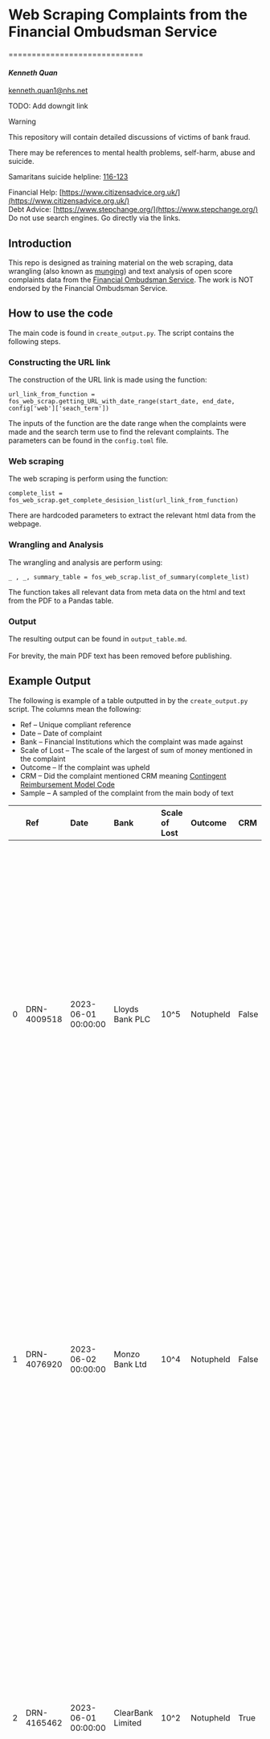 # Web Scraping Complaints from the Financial Ombudsman Service
=============================

#### *Kenneth Quan*
<kenneth.quan1@nhs.net>

TODO: Add downgit link

> [!WARNING]  
> This repository will contain detailed discussions of victims of bank fraud.
>
> There may be references to mental health problems, self-harm, abuse and suicide.
>
> Samaritans suicide helpline: [116-123](tel:116123)
>
> Financial Help: [https://www.citizensadvice.org.uk/](https://www.citizensadvice.org.uk/) <br>
> Debt Advice: [https://www.stepchange.org/](https://www.stepchange.org/) <br>
> Do not use search engines. Go directly via the links.

## Introduction

This repo is designed as training material on the web scraping, data wrangling (also known as [munging](https://en.wikipedia.org/wiki/Data_wrangling)) and text analysis of open score complaints data from the [Financial Ombudsman Service]( https://www.financial-ombudsman.org.uk/).
The work is NOT endorsed by the Financial Ombudsman Service.

## How to use the code

The main code is found in `create_output.py`. The script contains the following steps.

### Constructing the URL link

The construction of the URL link is made using the function:

```
url_link_from_function = fos_web_scrap.getting_URL_with_date_range(start_date, end_date, config['web']['seach_term']) 
```
The inputs of the function are the date range when the complaints were made and the search term use to find the relevant complaints. The parameters can be found in the `config.toml` file.

### Web scraping

The web scraping is perform using the function:
```
complete_list = fos_web_scrap.get_complete_desision_list(url_link_from_function)
```
There are hardcoded parameters to extract the relevant html data from the webpage.

### Wrangling and Analysis

The wrangling and analysis are perform using:

```
_ , _, summary_table = fos_web_scrap.list_of_summary(complete_list)
```
The function takes all relevant data from meta data on the html and text from the PDF to a Pandas table.

### Output

The resulting output can be found in `output_table.md`. <br>
<br>
For brevity, the main PDF text has been removed before publishing.


## Example Output
The following is example of a table outputted in by the `create_output.py` script. The columns mean the following: <br>
- Ref – Unique compliant reference 
- Date – Date of complaint
- Bank – Financial Institutions which the complaint was made against
- Scale of Lost – The scale of the largest of sum of money mentioned in the complaint
- Outcome – If the complaint was upheld
- CRM – Did the complaint mentioned CRM meaning [Contingent Reimbursement Model Code]( https://www.lendingstandardsboard.org.uk/crm-code/)
- Sample – A sampled of the complaint from the main body of text


| | Ref | Date | Bank | Scale of Lost | Outcome | CRM | Sample |
|---:|:------------|:--------------------|:---------------------|:----------------|:----------|:------|:-----------------------------------------------------------------------------------------------------------------------------------------------------------------------------------------------------------------------------------------------------------------------------------------------------------------------------------------------------------------------------------------------------------------|
| 0 | DRN-4009518 | 2023-06-01 00:00:00 | Lloyds Bank PLC | 10^5 | Notupheld | False | omplaint . I know disappointing , I  explain . Was Mr D victim scam ? It dispute Mr D victim scam  initially persuaded invest dating app , introduced third parties applied pressure Mr D part money order access supposed profits . The scammers cut contact Mr D would part money . Did Mr D authorise payments ? In line Payment Services Regulations 2017 ( PSRs ) , Mr D  liable payments  authorise , |
| 1 | DRN-4076920 | 2023-06-02 00:00:00 | Monzo Bank Ltd | 10^4 | Notupheld | False | 0 , Ms R contact Monzo increase payment limit . When Monzo asked needed , said pay money account paid . While Ms R paying funds directly cryptocurrency accounts , transferred scammer  trading platform . And ultimate reason behind needing increase payment limit . But  mention payments investing go detail . I  mindful Monzo  probe Ms R explanation . But reviewing responses ,  persuade , quest |
| 2 | DRN-4165462 | 2023-06-01 00:00:00 | ClearBank Limited | 10^2 | Notupheld | True | Our investigation far J brought complaint us . Our investigator said ClearBank refund payments fifth one onwards . This investigator thought pattern payments made day question unusual way J operated account months . He said ClearBank  contacted J discuss payment five . If , scam would likely uncovered payments would  stopped . The investigator also felt ClearBank done could recover J  funds de |
| 3 | DRN-4161466 | 2023-06-02 00:00:00 | Lloyds Bank PLC | 10^6 | Upheld | False | . Although payment made new payee , considering relatively low value payment I  think  unreasonable Lloyds concerns . It would reasonable say Lloyds step prevent customers making relatively low payments every time tried pay new business . Mr E made second payment 20 July 2020 branch £12,000 . Lloyds provided notes system show second payment £12,000 required manager  approval . The £12,000 payme |
| 4 | DRN-4158966 | 2023-06-01 00:00:00 | Monzo Bank Ltd | 10^4 | Notupheld | False | crime , might liable losses incurred customer result . However , duty  extend protecting customers poor investment choices . Mr C says scammed GF Markets . And events Mr C describes could attributed scam . But I  mindful Mr C met Mr S legitimate investment business . It would appear must moved  typical career paths move legitimate investment business scamming customers . I also  able find ind |
| 5 | DRN-3720076 | 2023-06-02 00:00:00 | Monzo Bank Ltd | 10^4 | Upheld | True | unsuccessful attempts withdraw money , company  website online social media page taken , realised  scammed . Mr M raised matter Monzo . Monzo signatory Lending Standards Board  Contingent Reimbursement Model ( CRM Code ) agreed adhere provisions . This means Monzo made commitment reimburse customers victims authorised push payment scams except limited circumstances . Monzo investigated Mr M  |
| 6 | DRN-4164863 | 2023-06-01 00:00:00 | Monzo Bank Ltd | 10^3 | Upheld | True | mer made payment consequence actions fraudster , may sometimes fair reasonable bank reimburse customer even though authorised payment . Monzo  signatory Lending Standards Boards Contingent Reimbursement Model ( CRM code ) said committed applying principles set . This code requires firms reimburse customers victim authorised push payment scams , like one Ms C fell victim , limited number circumsta |
| 7 | DRN-4162779 | 2023-06-02 00:00:00 | Barclays Bank UK PLC | 10^4 | Notupheld | False | cantly lower value I would expected trigger Barclays  fraud prevention systems . On 29 June 2021 Barclays conversation Mr J payment making . I listened call . The Barclays representative explained calling £22,500 payment Mr J attempting make . He checked Mr J making payment made type investment . Mr J confirmed making payment account Kraken made type investment . Mr J also confirmed may making si |
| 8 | DRN-4158197 | 2023-06-02 00:00:00 | Lloyds Bank PLC | 10^6 | Notupheld | True | 7/21 Share payment £5,500 01/07/21 From family member £7,500 02/07/21 From family member £5,047 05/07/21 Branch deposit £25,000 06/07/21 Loan £4,992 08/07/21 Branch deposit £53,218.68 10/08/21  Tax payment  £5,000 Note  dates taken statement Various foreign transfer fees included.What Lloyds said Once Ms P brought scam attention made complaint , assessed situation based relative actions party . |